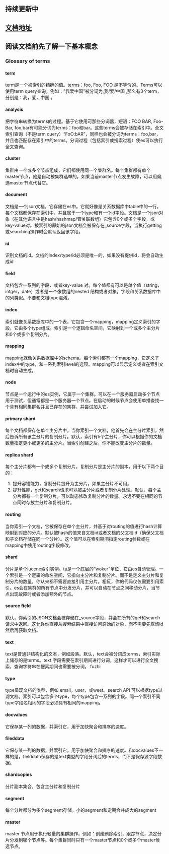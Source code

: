 ## 持续更新中
## [文档地址](https://github.com/13428282016/elasticsearch-CN/wiki/es-gettting-started)
## 阅读文档前先了解一下基本概念

### Glossary of terms

#### term
term是一个被索引的精确的值。terms：foo, Foo, FOO 是不等价的。Terms可以使用term query查询。例如："我爱中国"被分词为,我/爱/中国 ,那么有3个term，分别是：我，爱，中国 。

#### analysis

把字符串转换为terms的过程。基于它使用可那些分词器，短语：FOO BAR, Foo-Bar, foo,bar有可能分词为terms：foo和bar。这些terms会被存储在索引中。全文索引查询（不是term query）“FoO:bAR”，同样也会被分词为terms：foo,bar，并且也匹配存在索引中的terms。分词过程（包括索引或搜索过程）使es可以执行全文查询。


#### cluster

集群由一个或多个节点组成，它们都使用同一个集群名。每个集群都有单个master节点，他是自动被集群选举的，如果当前master节点发生故障，可以用候选master节点代替它。

#### document

文档是一个json文档，它存储在es中。它就好像是关系数据库中table中的一行。每个文档都保存在索引中，并且属于一个type和有一个id字段。文档是一个json对象（在其他语言中是hash/hashmap/管关联数组）它包含0个或多个字段，或key-value对。被索引的原始的json文档会被保存在_source字段，当执行getting或searching操作时会默认返回该字段。


#### id

识别文档的id。文档的index/type/id必须是唯一的，如果没有提供id，将会自动生成id

#### field

文档包含一系列的字段，或者key-value 对。每个值都有可以是单个值（string，intger，date）或者是一个像数组的nested 结构或者对象。字段和关系数据库中的列类似。不要和文档type混淆。


#### index

索引就像关系数据库中的一个表，它包含一个mapping，mapping定义索引的字段，它由多个type组成。索引是一个逻辑命名空间，它映射到一个或多个主分片和0个或多个复制分片。



#### mapping


mapping就像关系数据库中的schema。每个索引都有一个mapping，它定义了index中的type，和一系列索引level的选项。mapping可以显示定义或者在索引文档时自动生成。


#### node

节点是一个运行中的es实例，它属于一个集群。可以在一个服务器启动多个节点用于测试，但通常都是一个服务器一个节点。在启动的时候节点会使用单播查找一个具有相同集群名并且已存在的集群，并尝试加入它。


#### primary shard

每个文档都保存在单个主分片中。当你索引一个文档，他首先会在主分片索引，然后告诉所有该主分片的复制分片。默认，索引有5个主分片，你可以根据你的文档数量指定更小或更多的主分片。当索引创建之后，你不能改变主分片的数量。

#### replica shard

每个主分片都有一个或多个复制分片。复制分片是主分片的副本，用于以下两个目的：

1. 提升容错能力，复制分片提升为主分片，如果主分片不可用。 
2. 提升性能，get和search请求可以被主分片或者复制分片处理。默认，每个主分片都有一个复制分片，可以动态修改复制分片的数量。永远不要在相同的节点同时存放主分片和复制分片。


#### routing

当你索引一个文档，它被保存在单个主分片，并基于对routing的值进行hash计算映射到对应的分片。默认被hash的值来自文档id或者文档的父文档id（确保父文档和子文档存储在同一个分片）。这个值可以在索引期间指定routing参数或在mapping中使用routing字段修改。


#### shard

分片是单个lucene索引实例。ta是一个底层的“woker”单位，它由es自动管理。一个索引是一个逻辑的命名空间，它指向主分片和复制分片。而不是定义主分片和复制分片的数量，你从来都不需要直接引用主分片。相反，你的代码仅仅需要引用索引。es会在集群的所有节点中分发分片，并可以自动在节点之间移动分片，当节点出现故障时或者添加额外的节点。

#### source field

默认，你索引的JSON文档会被存储在_source字段，并会在所有的get和search请求中返回。这允许你直接从搜索结果中直接访问原始的对象，而不需要先查询id然后再获取文档。




#### text

text是普通非结构化的文本，例如段落。默认，text会被分词成terms，索引实际上储存的是terms。text 字段需要在索引期间进行分词，这样才可以进行全文搜索，查询字符串在搜索期间也需要被分词。
fuzhi
#### type

type呈现文档的类型，例如 email，user，或weet。search API 可以根据type过滤文档。索引可以包含多个type，每个type包含一系列的字段。同一个索引不同type字段名相同的字段必须具有相同的mapping。



#### docvalues

它保存某一列的数据，并索引它，用于加快聚合和排序的速度。

#### fileddata

它保存某一列的数据，并索引它，用于加快聚合和排序的速度。和docvalues不一样的是，fielddata保存的是text类型的字段分词后的terms，而不是保存源字段数据。



#### shardcopies

 分片副本集合，包含主分片和复制分片
 
 
#### segment

每个分片都分为多个segment存储。小的segment和定期合并成大的segment

#### master

master 节点用于执行轻量的集群操作，例如：创建删除索引，跟踪节点，决定分片分发到哪个节点等。每个集群同时只有一个master节点和0个或多个master候选节点。

